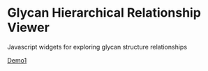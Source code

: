 # Glycan Hierarchical Relationship Viewer
Javascript widgets for exploring glycan structure relationships

[Demo1](https://cdn.jsdelivr.net/gh/glygen-glycan-data/JSWidgets/HGV/demo.html)